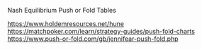Nash Equilibrium Push or Fold Tables

https://www.holdemresources.net/hune
https://matchpoker.com/learn/strategy-guides/push-fold-charts
https://www.push-or-fold.com/gb/jennifear-push-fold.php
